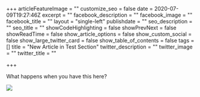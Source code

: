 +++
articleFeatureImage = ""
customize_seo = false
date = 2020-07-09T19:27:46Z
excerpt = ""
facebook_description = ""
facebook_image = ""
facebook_title = ""
layout = "single-left"
publishdate = ""
seo_description = ""
seo_title = ""
showCodeHighlighting = false
showPrevNext = false
showReadTime = false
show_article_options = false
show_custom_social = false
show_large_twitter_card = false
show_table_of_contents = false
tags = []
title = "New Article in Test Section"
twitter_description = ""
twitter_image = ""
twitter_title = ""

+++

What happens when you have this here?

![](/uploads/pixelsnap-2020-07-10-at-11-26-51-2x.png)